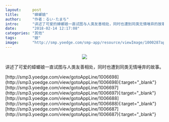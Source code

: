 ```yaml
---
layout:     post
title:      "蟑螂娘"
author:     "作者：るい·たまち"
intro:      "讲述了可爱的蟑螂娘一直试图与人类友善相处，同时也遭到同类无情唾弃的故事。"
date:       "2018-02-14 12:17:08"
categories: "其他"
tags:       "娘"
image:      "http://smp.yoedge.com/smp-app/resource/viewImage/1000287appline.png"
---
```

<div style="text-align: center">
<p><img src="http://smp.yoedge.com/smp-app/resource/viewImage/1000287appline.png"/></p>
</div>
<p class="post-meta">
<span>讲述了可爱的蟑螂娘一直试图与人类友善相处，同时也遭到同类无情唾弃的故事。</span>
</p>
[http://smp3.yoedge.com/view/gotoAppLine/1006698](http://smp3.yoedge.com/view/gotoAppLine/1006698){:target="_blank"}
[http://smp3.yoedge.com/view/gotoAppLine/1006697](http://smp3.yoedge.com/view/gotoAppLine/1006697){:target="_blank"}
[http://smp3.yoedge.com/view/gotoAppLine/1006688](http://smp3.yoedge.com/view/gotoAppLine/1006688){:target="_blank"}
[http://smp3.yoedge.com/view/gotoAppLine/1006687](http://smp3.yoedge.com/view/gotoAppLine/1006687){:target="_blank"}


